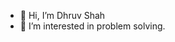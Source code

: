 - 👋 Hi, I’m Dhruv Shah
- 👀 I’m interested in problem solving.

<!---
DhruvShah87/DhruvShah87 is a ✨ special ✨ repository because its `README.md` (this file) appears on your GitHub profile.
You can click the Preview link to take a look at your changes.
--->
